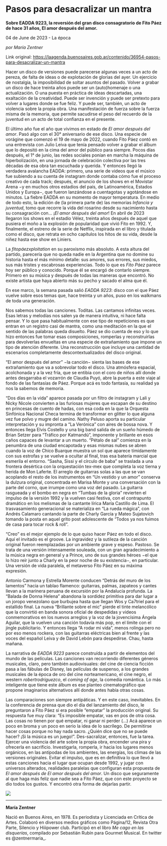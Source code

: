 # Pasos para desacralizar un mantra

**Sobre EADDA 9223, la reversión del gran disco consagratorio de Fito Páez de hace 31 años, El amor después del amor.**

04 de June de 2023 - La época

_por María Zentner_

Link original: https://laagenda.buenosaires.gob.ar/contenido/36954-pasos-para-desacralizar-un-mantra



Hacer un disco de versiones puede parecerse algunas veces a un acto de pereza, de falta de ideas o de explotación de glorias del ayer. Un ejercicio de nostalgia, la imposibilidad de soltar asuntos del pasado. Volver a grabar un disco de hace treinta años puede ser un (auto)homenaje o una actualización. O una puesta en práctica de ideas descartadas, una exaltación de la creatividad. Puede ser invención y puede ser pretexto para volver a lugares donde se fue feliz. Y puede ser, también, un acto de violencia sobre la propia obra. Una manifestación de fuerza sobre la fuerza misma de la memoria, que permite sacudirse el peso del recuerdo de la juventud en un acto de total confianza en el presente.




El último año fue el año que vivimos en estado de *El amor después del amor*. Pasó algo con el 30° aniversario de ese disco. Una especie de vorágine que comenzó el 19 de mayo de 2022, cuando Fito Páez contó en una entrevista con Julio Leiva que tenía pensado volver a grabar el álbum que lo depositó en la cima del amor del público para siempre. Pocos días después, el 1° de junio, las redes sociales ponían en marcha la máquina de hiperbolización, en una jornada de celebración colectiva por las tres décadas de esa obra tan escuchada y querida. Y entonces llegó la verdadera avalancha EADDA: primero, una serie de videos que el músico fue subiendo a su cuenta de instagram donde contaba cómo fue el proceso creativo de cada track; después, el anuncio de los shows en el Movistar Arena −y en muchos otros estadios del país, de Latinoamérica, Estados Unidos y Europa−, que fueron lanzándose a cuentagotas y agotándose en minutos. La fiebre EADDA en su momento de mayor temperatura. En medio de todo esto, la edición de (la primera parte de) las memorias *Infancia y juventud*, tomo que recorre la vida del rosarino desde su nacimiento hasta su consagración con… ¡*El amor después del amor*! En abril de 2023 llegaron los shows en el estadio Vélez, treinta años después de aquel que pusiera el moño a la explosión de popularidad que vivió Fito en 1992. Y, finalmente, el estreno de la serie de Netflix, inspirada en el libro y titulada como el disco, que retrata en ocho capítulos los hitos de su vida, desde la niñez hasta ese show en Liniers.




La *fitopáezxploitation* en su paroxismo más absoluto. A esta altura del partido, parecería que no queda nadie en la Argentina que no domine su historia hasta el más mínimo detalle: sus amores, sus errores, sus miedos, sus más tristes y escabrosas experiencias. Todo lo que es *Fito Páez* parece hoy ser público y conocido. Porque él se encargó de contarlo siempre. Primero en su música y después de todas las maneras que encontró. No existe artista que haya abierto más su pecho y sacado el alma que él.




En ese marco, la semana pasada salió *EADDA 9223*: disco con el que Páez vuelve sobre esos temas que, hace treinta y un años, puso en los walkmans de toda una generación.




Nos sabemos todas las canciones. Toditas. Las cantamos infinitas veces. Esas letras y melodías nos salen ya de manera intuitiva, ni hace falta pensar. Y lo que pasa habitualmente con ese tipo de repeticiones es que entran en un registro casi de mantra, como una meditación en la que el sentido de las palabras queda disuelto. Páez se dio cuenta de eso y lo que hizo entonces fue tomar esas composiciones, romperlas y reconstruirlas para devolverlas envueltas en una especie de extrañamiento que impone un tipo de atención diferente. Una reconstrucción que incluye una cantidad de escenarios completamente descontextualizados del disco original.




“El amor después del amor” −la canción− sienta las bases de ese extrañamiento que va a sobrevolar todo el disco. Una atmósfera espacial, acolchonada y a la vez fría, que se entibia con el coro de niños allí donde antes desgarraba el vozarrón de Claudia Puyó, abre la puerta a este viaje al fondo de las fantasías de Páez. Porque acá es todo fantasía, su realidad ya nos la sabemos de memoria.




“Dos días en la vida” aparece pasada por un filtro de instagram y Lali y Nicky Nicole convierten a las furiosas mujeres que escapan de su destino en princesas de cuento de hadas, con esa coda en la que la Orquesta Sinfónica Nacional Checa termina de transformar en glitter lo que alguna vez fue polvo y mugre del camino. Nathy Peluso aporta su particular interpretación y su impronta a “La Verónica” con aires de bossa nova. Y entonces llega Elvis Costello y una big band salida de un sueño húmedo de Brian Setzer para “Tráfico por Katmandú”, imponente y brillante en esos caños capaces de levantar a un muerto. “Pétalo de sal” comienza en la penumbra de una ciudad encapotada y esas mismas nubes se abren cuando la voz de Chico Buarque muestra un sol que aparece tímidamente con sus estrofas y se vuelve a ocultar al final, tras esa batería marcial que esmerila el entorno. “Sasha, Sissi y el círculo de baba” se traslada a una frontera desértica con la orquestación tex-mex que completa la voz tierna y herida de Mon Laferte. El arreglo de guitarras solas a las que se van acoplando el resto de los instrumentos en “Un vestido y un amor” conserva la dulzura original, concentrada en Marisa Monte y una conversación con la parte del corno, que irrumpe como una voz del pasado. La guitarra rasgueada y el bombo en negra en “Tumbas de la gloria” revierten el impulso de la versión 1992 y la vuelven casi festiva, con el contrapunto dramático en los melismas de la cantante lírica María Castillo de Lima. El trasvasamiento generacional se materializa en “La rueda mágica”, con Andrés Calamaro cantando la parte de Charly García y Mateo Sujatovich tomando la posta en aquel grito post adolescente de “Todos ya nos fuimos de casa para tocar rock & roll”.




“Creo” es el mejor ejemplo de lo que quiso hacer Páez en todo el disco. Aquí el invitado es el groove. La ingravidez y la sutileza de la canción original fueron reemplazadas por un ambiente grave y espeso. Pastoso. Se trata de una versión intensamente souleada, con un gran agradecimiento a la música negra en general y a Prince, uno de sus grandes héroes −el que lo hizo reír junto a Charly en la peor noche de su existencia−, en particular. Una versión de vida paralela, el metaverso Fito Páez en su máxima expresión.




Antonio Carmona y Estrella Morente conducen “Detrás del muro de los lamentos” hacia un tablao flamenco: guitarras, palmas, zapateos y cantes llevan a la marinera peruana de excursión por la Andalucía profunda. La “Balada de Donna Helena” abandona la sordidez primitiva para dar lugar a un joropo venezolano que burbujea hasta que llegan Wos y Ca7triel para el estallido final. La nueva “Brillante sobre el mic” pierde el tinte melancólico que la convirtió en banda sonora oficial de despedidas y videos conmemorativos en los nuevos arreglos y la voz de la jovencísima Ángela Aguilar, que la vuelven una canción todavía más pop, en el límite con el jingle publicitario. Y entonces llega “A rodar mi vida”, menos rolinga pero no por eso menos rockera, con las guitarras eléctricas bien al frente y las voces del español Leiva y de David Lebón para despedirse. Chau, hasta mañana.




La narrativa de *EADDA 9223* parece construída a partir de elementos del mundo de las películas. Las canciones van recorriendo diferentes géneros musicales, claro, pero también audiovisuales: del cine de ciencia ficción pasa a las fábulas de Disney, las películas de suspenso, a los grandes musicales de la época de oro del cine norteamericano, el cine negro, el western *robertrodriguezco*, el *coming of age*, la comedia romántica. Lo más inteligente que tiene este álbum es ese planteo cinematográfico que propone imaginarios alternativos allí donde antes había otras cosas.




Las comparaciones son siempre antipáticas. Y en este caso, inevitables. En la conferencia de prensa que dio el día del lanzamiento del disco, le preguntaron a Fito Páez si era posible “empatar” la producción original. Su respuesta fue muy clara: “Es imposible empatar, vas en pos de otra cosa. Las cosas no tienen por qué empatar, ni ganar ni perder (...) Acá aparece un poco en broma y un poco en serio la idea de lo sacrílego. De permitirse hacer cosas porque no hay nada sacro. ¿Quién dice que no se puede hacer? ¡Si la música es un juego!”. Des-sacralizar, entonces, fue la tarea. Ejercer una violencia del arte sobre la propia obra, encender una pira y ofrecerla en sacrificio. Investigarla, romperla, ir hacia los lugares menos orgánicos, en las antípodas de los ambientes, las energías, los climas de las versiones originales. Evitar el impulso, que es en definitiva lo que llevó a estas canciones hacia el lugar que ocupan desde 1992, y jugar con universos alterados, realidades paralelas que configuran esta propuesta de *El amor después de El amor después del amor*. Un disco que seguramente al que haga más feliz que nadie sea a Fito Páez, que con este proyecto se dio todos los gustos. Y encontró otra forma de dejarlas partir.




[![](https://img.youtube.com/vi/PJdpLP9Ydfw/0.jpg)](https://www.youtube.com/watch?v=PJdpLP9Ydfw)




---




**María Zentner**




Nació en Buenos Aires, en 1978. Es periodista y Licenciada en Crítica de Artes. Colaboró en diversos medios gráficos como Página/12, Revista Otra Parte, Silencio y Hiiipower club. Participó en el libro *Me cago en las disquerías*, compilado por Sebastián Rubín para Gourmet Musical. En twitter es @zentnermaria\_.



